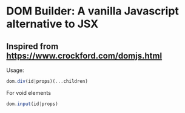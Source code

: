 # DOM Builder: A vanilla Javascript alternative to JSX

## Inspired from https://www.crockford.com/domjs.html

Usage:

```javascript
dom.div(id|props)(...children)
```
For void elements
```javascript
dom.input(id|props)
